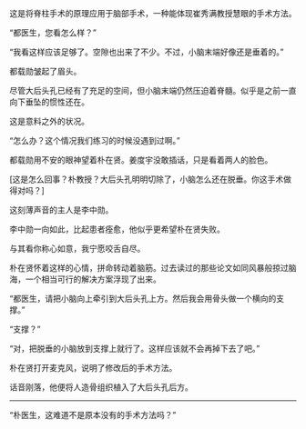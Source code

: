 这是将脊柱手术的原理应用于脑部手术，一种能体现崔秀满教授慧眼的手术方法。

“都医生，您看怎么样？”

“我看这样应该足够了。空隙也出来了不少。不过，小脑末端好像还是垂着的。”

都载勋皱起了眉头。

尽管大后头孔已经有了充足的空间，但小脑末端仍然压迫着脊髓。似乎是之前一直向下垂坠的惯性还在。

这是意料之外的状况。

“怎么办？这个情况我们练习的时候没遇到过啊。”

都载勋用不安的眼神望着朴在贤。姜度宇没敢插话，只是看着两人的脸色。

[这是怎么回事？朴教授？大后头孔明明切除了，小脑怎么还在脱垂。你这手术做得对吗？]

这刻薄声音的主人是李中勋。

李中勋一向如此，比起患者痊愈，他似乎更希望朴在贤失败。

与其看你称心如意，我宁愿咬舌自尽。

朴在贤怀着这样的心情，拼命转动着脑筋。过去读过的那些论文如同风暴般掠过脑海，一个相当可行的解决方案浮现了出来。

“都医生，请把小脑向上牵引到大后头孔上方。然后我会用骨头做一个横向的支撑。”

“支撑？”

“对，把脱垂的小脑放到支撑上就行了。这样应该就不会再掉下去了吧。”

朴在贤打开麦克风，说明了修改后的手术方法。

话音刚落，他便将人造骨组织植入了大后头孔后方。

* * *

“朴医生，这难道不是原本没有的手术方法吗？”